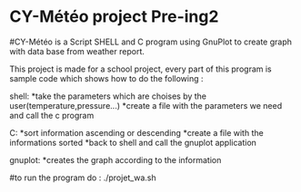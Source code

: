 # CY-Météo project Pre-ing2

#CY-Météo is a Script SHELL and C program using GnuPlot to create graph with data base from weather report.

This project is made for a school project, every part of this program is sample code which shows how to do the following :

  shell:
    *take the parameters which are choises by the user(temperature,pressure...)
    *create a file with the parameters we need and call the c program
    
  C:
  *sort information ascending or descending
  *create a file with the informations sorted
  *back to shell and call the gnuplot application
    
  gnuplot:
  *creates the graph according to the information
    

#to run the program do :
./projet_wa.sh
